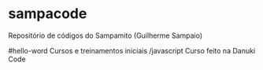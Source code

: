 # sampacode
 Repositório de códigos do Sampamito (Guilherme Sampaio)

#hello-word 
 Cursos e treinamentos iniciais
 /javascript
 Curso feito na Danuki Code
 